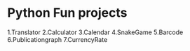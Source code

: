 # Python Fun projects
1.Translator
2.Calculator
3.Calendar
4.SnakeGame
5.Barcode
6.Publicationgraph
7.CurrencyRate
